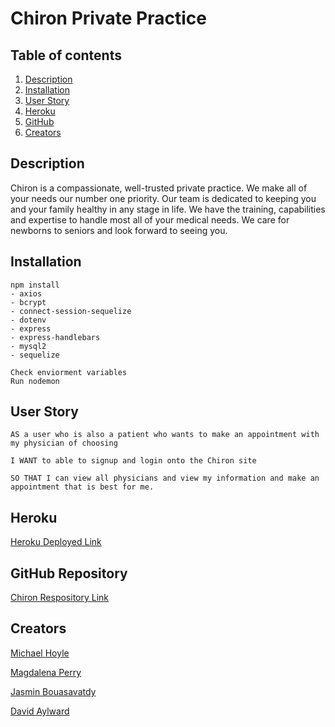 # Chiron Private Practice
 ## Table of contents
 
  1. [Description](#Description)
  2. [Installation](#Installation)
  3. [User Story](#Story)
  4. [Heroku](#Heroku)
  5. [GitHub](#GitHub)
  5. [Creators](#Creators)
  





## Description
Chiron is a compassionate, well-trusted private practice. We make all of your needs our number one priority. Our team is dedicated to keeping you and your family healthy in any stage in life. We have the training, capabilities and expertise to handle most all of your medical needs. We care for newborns to seniors and look forward to seeing you. 

## Installation


````
npm install 
- axios
- bcrypt
- connect-session-sequelize
- dotenv
- express 
- express-handlebars
- mysql2
- sequelize

Check enviorment variables
Run nodemon
````
## User Story
````
AS a user who is also a patient who wants to make an appointment with my physician of choosing

I WANT to able to signup and login onto the Chiron site

SO THAT I can view all physicians and view my information and make an appointment that is best for me.
````
## Heroku 

[Heroku Deployed Link ]()

## GitHub Repository

[Chiron Respository Link ](https://github.com/magdalenaperry/brute-force-alpha-project)


## Creators

[Michael Hoyle ](https://www.linkedin.com/in/michael-hoyle-523143226/)


[Magdalena Perry ](https://www.linkedin.com/in/magdalena-perry/)


[Jasmin Bouasavatdy ](https://www.linkedin.com/in/jasmin-bouasavatdy-0a9559227/)


[David Aylward](https://www.linkedin.com/in/david-aylward-0a3819230/)